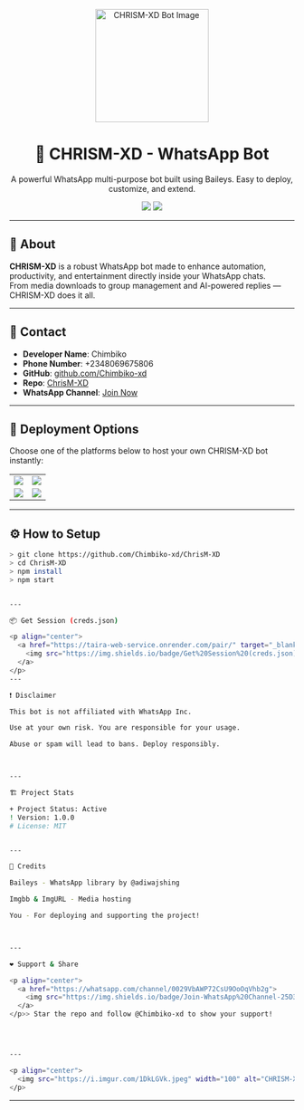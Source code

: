 

<p align="center">
  <img src="https://i.imgur.com/1DkLGVk.jpeg" width="200" alt="CHRISM-XD Bot Image"/>
</p>

<h1 align="center">🤖 CHRISM-XD - WhatsApp Bot</h1>

<p align="center">
  A powerful WhatsApp multi-purpose bot built using Baileys. Easy to deploy, customize, and extend.
</p>

<p align="center">
  <a href="https://github.com/Chimbiko-xd/ChrisM-XD"><img src="https://img.shields.io/badge/Author-Chimbiko--xd-blue?style=for-the-badge" /></a>
  <a href="https://whatsapp.com/channel/0029VbAWP72CsU9OoOqVhb2g"><img src="https://img.shields.io/badge/Channel-Join-25D366?style=for-the-badge&logo=whatsapp" /></a>
</p>

---

## 🧾 About

**CHRISM-XD** is a robust WhatsApp bot made to enhance automation, productivity, and entertainment directly inside your WhatsApp chats.  
From media downloads to group management and AI-powered replies — CHRISM-XD does it all.

---

## 📱 Contact

- **Developer Name**: Chimbiko
- **Phone Number**: +2348069675806
- **GitHub**: [github.com/Chimbiko-xd](https://github.com/Chimbiko-xd)
- **Repo**: [ChrisM-XD](https://github.com/Chimbiko-xd/ChrisM-XD)
- **WhatsApp Channel**: [Join Now](https://whatsapp.com/channel/0029VbAWP72CsU9OoOqVhb2g)

---

## 🚀 Deployment Options

Choose one of the platforms below to host your own CHRISM-XD bot instantly:

<table align="center">
  <tr>
    <td align="center">
      <a href="https://dashboard.heroku.com/new?template=https://github.com/Chimbiko-xd/ChrisM-XD" target="_blank">
        <img src="https://img.shields.io/badge/Deploy%20to-Heroku-430098?style=for-the-badge&logo=heroku&logoColor=white"/>
      </a>
    </td>
    <td align="center">
      <a href="https://railway.app/new" target="_blank">
        <img src="https://img.shields.io/badge/Deploy%20to-Railway-121212?style=for-the-badge&logo=railway&logoColor=white"/>
      </a>
    </td>
  </tr>
  <tr>
    <td align="center">
      <a href="https://dashboard.render.com/deploy?repository=https://github.com/Chimbiko-xd/ChrisM-XD" target="_blank">
        <img src="https://img.shields.io/badge/Deploy%20to-Render-00C7A9?style=for-the-badge&logo=render&logoColor=white"/>
      </a>
    </td>
    <td align="center">
      <a href="https://talkdrove.com" target="_blank">
        <img src="https://img.shields.io/badge/Deploy%20to-Talkdrove-FF5722?style=for-the-badge&logo=google-cloud&logoColor=white"/>
      </a>
    </td>
  </tr>
</table>

---

## ⚙️ How to Setup

```bash
> git clone https://github.com/Chimbiko-xd/ChrisM-XD
> cd ChrisM-XD
> npm install
> npm start


---

📦 Get Session (creds.json)

<p align="center">
  <a href="https://taira-web-service.onrender.com/pair/" target="_blank">
    <img src="https://img.shields.io/badge/Get%20Session%20(creds.json)-ff0000?style=for-the-badge&logo=vercel&logoColor=white" alt="Generate creds.json" />
  </a>
</p>
---

❗ Disclaimer

This bot is not affiliated with WhatsApp Inc.

Use at your own risk. You are responsible for your usage.

Abuse or spam will lead to bans. Deploy responsibly.



---

🏗️ Project Stats

+ Project Status: Active
! Version: 1.0.0
# License: MIT


---

📣 Credits

Baileys - WhatsApp library by @adiwajshing

Imgbb & ImgURL - Media hosting

You - For deploying and supporting the project!



---

❤️ Support & Share

<p align="center">
  <a href="https://whatsapp.com/channel/0029VbAWP72CsU9OoOqVhb2g">
    <img src="https://img.shields.io/badge/Join-WhatsApp%20Channel-25D366?style=for-the-badge&logo=whatsapp&logoColor=white"/>
  </a>
</p>> Star the repo and follow @Chimbiko-xd to show your support!




---

<p align="center">
  <img src="https://i.imgur.com/1DkLGVk.jpeg" width="100" alt="CHRISM-XD Bot Image"/>
</p>
```
---


